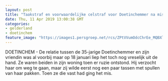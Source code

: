 ```yaml
---
layout: post
title: "Taakstraf en voorwaardelijke celstraf voor Doetinchemmer na mishandeling ex: ‘Huiselijk geweld lijkt wel een nationale plaag’"
date: Thu, 11 Apr 2019 13:00:38 GMT
categories: 
- gelderland 
- doetinchem 
feature_image: "https://images1.persgroep.net/rcs/ZPtVVumOdcChrEe_MQBXlc-AMwo/diocontent/103693037/_fitwidth/400/?appId=21791a8992982cd8da851550a453bd7f&quality=0.7"
---
```


DOETINCHEM - De relatie tussen de 35-jarige Doetinchemmer en zijn vriendin was al voorbij maar op 18 januari liep het toch nog vreselijk uit de hand. Ze waren beiden in zijn woning toen er ruzie ontstond. Hij verzocht haar om weg te gaan, maar zij wilde eerst nog een paar tassen met spullen van haar pakken. Toen ze die vast had ging het mis.
